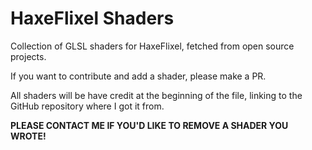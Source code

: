 # HaxeFlixel Shaders

Collection of GLSL shaders for HaxeFlixel, fetched from open source projects.

If you want to contribute and add a shader, please make a PR.

All shaders will be have credit at the beginning of the file, linking to the GitHub repository where I got it from.

**PLEASE CONTACT ME IF YOU'D LIKE TO REMOVE A SHADER YOU WROTE!**
